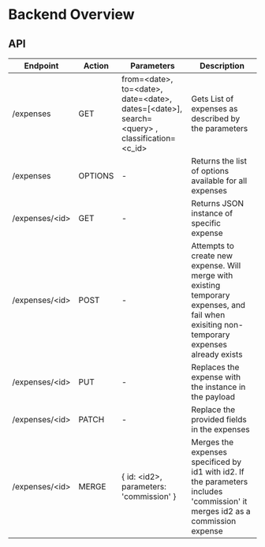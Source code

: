 # Backend Overview

## API

| Endpoint | Action | Parameters | Description |
|----------|--------|------------|-------------|
|/expenses| GET | from=\<date\>, to=\<date\>, date=\<date\>, dates=[\<date\>], search=\<query\> , classification=\<c_id\> | Gets List of expenses as described by the parameters |
|/expenses| OPTIONS | - | Returns the list of options available for all expenses |
|/expenses/\<id\> | GET | - | Returns JSON instance of specific expense |
|/expenses/\<id\> | POST | - | Attempts to create new expense. Will merge with existing temporary expenses, and fail when exisiting non-temporary expenses already exists |
|/expenses/\<id\> | PUT | - | Replaces the expense with the instance in the payload |
|/expenses/\<id\> | PATCH | - | Replace the provided fields in the expenses |
|/expenses/\<id\> | MERGE | { id: \<id2>\, parameters: 'commission' } | Merges the expenses specificed by id1 with id2. If the parameters includes 'commission' it merges id2 as a commission expense |
